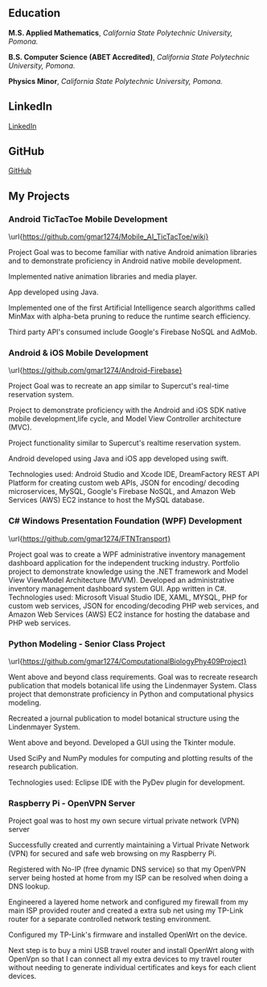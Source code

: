 ## Education
**M.S. Applied Mathematics**, *California State Polytechnic University, Pomona.*

**B.S. Computer Science (ABET Accredited)**, *California State Polytechnic University,
Pomona.*

**Physics Minor**, *California State Polytechnic University, Pomona.*

## LinkedIn
[LinkedIn](https://www.linkedin.com/in/gnmartinez)

## GitHub
[GitHub](https://www.github.com/gmar1274)

## My Projects

### Android TicTacToe Mobile Development

\url{https://github.com/gmar1274/Mobile_AI_TicTacToe/wiki}

Project Goal was to become familiar with native Android animation libraries and to demonstrate proficiency in Android native mobile development.

Implemented native animation libraries and media player.

App developed using Java.

Implemented one of the first Artificial Intelligence search algorithms called MinMax with alpha-beta pruning to reduce the runtime search efficiency.

Third party API's consumed include Google's Firebase NoSQL and AdMob.


### Android \& iOS Mobile Development

\url{https://github.com/gmar1274/Android-Firebase}

Project Goal was to recreate an app similar to Supercut's real-time reservation system.

Project to demonstrate proficiency with the Android and iOS SDK native mobile development,life cycle, and Model View Controller architecture (MVC).

Project functionality similar to Supercut's realtime reservation system.

Android developed using Java and iOS app developed using swift.

Technologies used: Android Studio and Xcode IDE, DreamFactory REST API Platform for creating custom web APIs, JSON for encoding/ decoding microservices, MySQL, Google's Firebase NoSQL, and Amazon Web Services (AWS) EC2 instance to host the MySQL database.

### C\# Windows Presentation Foundation (WPF) Development	

\url{https://github.com/gmar1274/FTNTransport}

Project goal was to create a WPF administrative inventory management dashboard  application for the independent trucking industry.
Portfolio project to demonstrate knowledge using the .NET framework and Model View ViewModel Architecture (MVVM).
Developed an administrative inventory management dashboard system GUI.
App written in C\#.
Technologies used: Microsoft Visual Studio IDE, XAML, MYSQL, PHP for custom web services, JSON for encoding/decoding PHP web services, and Amazon Web Services (AWS) EC2 instance for hosting the database and PHP web services.

### Python Modeling - Senior Class Project

\url{https://github.com/gmar1274/ComputationalBiologyPhy409Project}

Went above and beyond class requirements. Goal was to recreate research publication that models botanical life using the Lindenmayer System.
Class project that demonstrate proficiency in Python and computational physics modeling.

Recreated a journal publication to model botanical structure using the Lindenmayer System.

Went above and beyond. Developed a GUI using the Tkinter module.

Used SciPy and NumPy modules for computing and plotting results of the research publication.

Technologies used: Eclipse IDE with the PyDev plugin for development.

### Raspberry Pi - OpenVPN Server

Project goal was to host my own secure virtual private network (VPN) server
		
Successfully created and currently maintaining a Virtual Private Network (VPN) for secured and safe web browsing on my Raspberry Pi.
		
Registered with No-IP (free dynamic DNS service) so that my OpenVPN server being hosted at home from my ISP can be resolved when doing a DNS lookup.
		
Engineered a layered home network and configured my firewall from my main ISP provided router and created a extra sub net using my TP-Link router for a separate controlled network testing environment.
		
Configured my TP-Link's firmware and installed OpenWrt on the device.
    
Next step is to buy a mini USB travel router and install OpenWrt along with OpenVpn so that I can connect all my extra devices to my travel router without needing to generate individual certificates and keys for each client devices.
